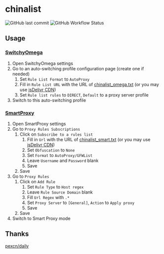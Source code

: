 # chinalist
![GitHub last commit](https://img.shields.io/github/last-commit/Rongronggg9/chinalist?label=updated)
![GitHub Workflow Status](https://img.shields.io/github/workflow/status/Rongronggg9/chinalist/Update%20chinalist)

## Usage
### [SwitchyOmega](https://github.com/FelisCatus/SwitchyOmega)
1. Open SwitchyOmega settings
1. Go to an auto-switching profile configuration page (create one if needed)
    1. Set `Rule List Format` to `AutoProxy`
    1. Fill in `Rule List URL` with the URL of [chinalist_omega.txt](https://raw.githubusercontent.com/Rongronggg9/chinalist/main/chinalist_omega.txt) 
    (or you may use [jsDelivr CDN](https://cdn.jsdelivr.net/gh/Rongronggg9/chinalist/chinalist_omega.txt))
    1. Set `Rule list rules` to `DIRECT`, `Default` to a proxy server profile
1. Switch to this auto-switching profile

### [SmartProxy](https://github.com/salarcode/SmartProxy)
1. Open SmartProxy settings
1. Go to `Proxy Rules Subscriptions`
    1. Click on `Subscribe to a rules list`
        1. Fill in `Url` with the URL of [chinalist_smart.txt](https://raw.githubusercontent.com/Rongronggg9/chinalist/main/chinalist_smart.txt) 
        (or you may use [jsDelivr CDN](https://cdn.jsdelivr.net/gh/Rongronggg9/chinalist/chinalist_smart.txt))
        1. Set `Obfuscation` to `None`
        1. Set `Format` to `AutoProxy/GFWList`
        1. Leave `Username` and `Password` blank
        1. Save
    1. Save
1. Go to `Proxy Rules`
    1. Click on `Add Rule`
        1. Set `Rule Type` to `Host regex`
        1. Leave `Rule Source Domain` blank
        1. Fill `Url Regex` with `.*`
        1. Set `Proxy Server` to `[General]`, `Action` to `Apply proxy`
        1. Save
    1. Save
1. Switch to Smart Proxy mode


## Thanks
[pexcn/daily](https://github.com/pexcn/daily)